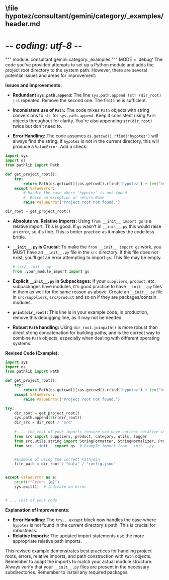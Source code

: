 ## \file hypotez/consultant/gemini/category/_examples/header.md
# -*- coding: utf-8 -*-

""" module: consultant.gemini.category._examples """
MODE = 'debug'
The code you've provided attempts to set up a Python module and adds the project root directory to the system path.  However, there are several potential issues and areas for improvement:

**Issues and Improvements:**

* **Redundant `sys.path.append`:** The line `sys.path.append (str (dir_root) )` is repeated.  Remove the second one.  The first line is sufficient.
* **Inconsistent use of `Path`:** The code mixes `Path` objects with string conversions to `str` for `sys.path.append`.  Keep it consistent using `Path` objects throughout for clarity.   You're also appending `str(dir_root)` twice but don't need to.

* **Error Handling:** The code assumes `os.getcwd().rfind('hypotez')` will always find the string.  If `hypotez` is not in the current directory, this will produce a `ValueError`.  Add a check:

```python
import sys
import os
from pathlib import Path

def get_project_root():
    try:
        return Path(os.getcwd()[:os.getcwd().rfind('hypotez') + len('hypotez')])
    except ValueError:
        # Handle the case where 'hypotez' is not found
        #  Raise an exception or return None
        raise ValueError("Project root not found.")

dir_root = get_project_root()
```

* **Absolute vs. Relative Imports:** Using `from __init__ import gs` is a relative import.  This is good.  If `gs` wasn't in `__init__.py` this would raise an error, so it's fine. This is better practice as it makes the code less brittle.


* **`__init__.py` is Crucial:** To make the `from __init__ import gs` work, you MUST have an `__init__.py` file in the `src` directory. If this file does not exist, you'll get an error attempting to import `gs`.  This file may be empty.
   ```python
   # src/__init__.py
   from .your_module_import import gs
   ```

* **Explicit `__init__.py` in Subpackages:** If your `suppliers`, `product`, etc. subpackages have modules, it's good practice to have `__init__.py` files in them as well for the same reason as above.  Create an `__init__.py` file in `src/suppliers`, `src/product` and so on if they are packages/contain modules.


* **`print(dir_root)`:**  This line is in your example code; in production, remove this debugging line, as it may not be needed.


* **Robust `Path` handling:** Using `dir_root.joinpath()` is more robust than direct string concatenation for building paths, and is the correct way to combine `Path` objects, especially when dealing with different operating systems.


**Revised Code (Example):**

```python
import sys
import os
from pathlib import Path

def get_project_root():
    try:
        return Path(os.getcwd()[:os.getcwd().rfind('hypotez') + len('hypotez')])
    except ValueError:
        raise ValueError("Project root not found.")

try:
    dir_root = get_project_root()
    sys.path.append(str(dir_root))
    dir_src = dir_root / 'src'
    
    # ... the rest of your imports (ensure you have correct relative imports)
    from src import suppliers, product, category, utils, logger
    from src.utils.string import StringFormatter, StringNormalizer, ProductFieldsValidator
    from src.__init__ import gs  # Example import from __init__.py


    #Example of using the correct Pathjoin
    file_path = dir_root / "data" / "config.json"


except ValueError as e:
    print(f"Error: {e}")
    sys.exit(1)  # Indicate an error


# ... rest of your code
```

**Explanation of Improvements:**

* **Error Handling:** The `try...except` block now handles the case where `hypotez` is not found in the current directory's path.  This is crucial for robustness.
* **Relative Imports:** The updated import statements use the more appropriate relative path imports.


This revised example demonstrates best practices for handling project roots, errors, relative imports, and path construction with `Path` objects.  Remember to adapt the imports to match your actual module structure. Always verify that your `__init__.py` files are present in the necessary subdirectories. Remember to install any required packages.